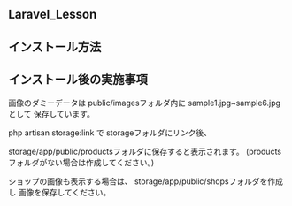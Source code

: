## Laravel_Lesson

## インストール方法

## インストール後の実施事項

画像のダミーデータは
public/imagesフォルダ内に
sample1.jpg~sample6.jpg として
保存しています。

php artisan storage:link で
storageフォルダにリンク後、

storage/app/public/productsフォルダに保存すると表示されます。
(productsフォルダがない場合は作成してください。)

ショップの画像も表示する場合は、
storage/app/public/shopsフォルダを作成し
画像を保存してください。